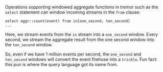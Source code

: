 
Operations supporting windowed aggregate functions in tremor such as the `select`
statement can window incoming streams in the `from` clause:

```tremor
select aggr::count(event) from in[one_second, ten_second]
...
```

Here, we stream events from the `in` stream into a `one_second` window.
Every second, we stream the aggregate result from the one second window
into the `ten_second` window.

So, even if we have 1 million events per second, the `one_second` and `ten_second`
windows will convert the event firehose into a `trickle`. Fun fact: this pun is where the
query language got its name from.

